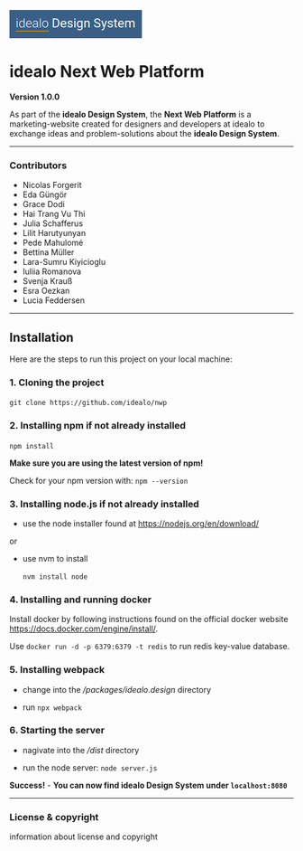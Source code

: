 ![GitHub Logo](../../idealo_Design_System_icon.png)

# idealo Next Web Platform

**Version 1.0.0**

As part of the **idealo Design System**, the **Next Web Platform** is a marketing-website created for designers and developers at idealo to exchange ideas and problem-solutions about the **idealo Design System**.

---

### Contributors

- Nicolas Forgerit
- Eda Güngör
- Grace Dodi
- Hai Trang Vu Thi
- Julia Schafferus
- Lilit Harutyunyan
- Pede Mahulomé
- Bettina Müller
- Lara-Sumru Kiyicioglu
- Iuliia Romanova
- Svenja Krauß
- Esra Oezkan
- Lucia Feddersen


---
## Installation

Here are the steps to run this project on your local machine:

### 1. Cloning the project

`git clone https://github.com/idealo/nwp`

### 2. Installing npm if not already installed

`npm install`

**Make sure you are using the latest version of npm!**

Check for your npm version with: `npm --version`

### 3. Installing node.js if not already installed

- use the node installer found at https://nodejs.org/en/download/

or

- use nvm to install

  `nvm install node`

### 4. Installing and running docker

Install docker by following instructions found on the official docker website https://docs.docker.com/engine/install/.

Use `docker run -d -p 6379:6379 -t redis` to run redis key-value database.

### 5. Installing webpack

- change into the */packages/idealo.design* directory

- run `npx webpack`

### 6. Starting the server

- nagivate into the */dist* directory

- run the node server: `node server.js`

**Success!** - **You can now find idealo Design System under `localhost:8080`**

--- 

### License & copyright

information about license and copyright  

 

 
